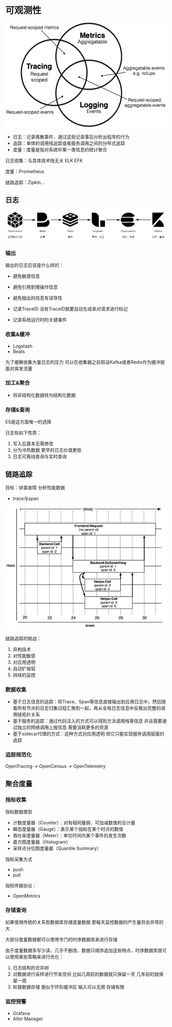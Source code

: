 # 可观测性

![20201125142726](/assets/20201125142726.png)

- 日志：记录离散事件，通过这些记录事后分析出程序的行为
- 追踪：单体的调用栈追踪或者服务调用之间的分布式追踪
- 度量：度量是指对系统中某一类信息的统计聚合

日志收集：与具体技术栈无关 ELK EFK

度量：Prometheus

链路追踪：Zipkin...

## 日志

![20201125143743](/assets/20201125143743.jpg)

### 输出

输出的日志应该是什么样的：

- 避免敏感信息
- 避免引用到慢操作信息
- 避免输出的信息有误导性

- 记录TraceID 没有TraceID就要自动生成来对请求进行标记
- 记录系统运行时的关键事件

### 收集&缓冲

- Logstash
- Beats

为了缓解收集大量日志的压力 可以在收集器之前假设Kafka或者Redis作为缓冲层 面对突发流量

### 加工&聚合

- 将非结构化数据转为结构化数据

### 存储&查询

ES是这方面唯一的选择

日志有如下性质：

1. 写入后基本无需修改
2. 分为冷热数据 更早的日志价值更低
3. 日志可离线查询与实时查询

## 链路追踪

目标：排查故障 分析性能数据

- trace与span

![2020112514590](/assets/2020112514590.png)

链路追踪的挑战：

1. 异构技术
2. 对性能敏感
3. 对应用透明
4. 自动扩缩容
5. 持续的监控

### 数据收集

- 基于日志信息的追踪：将Trace、Span等信息直接输出到应用日志中，然后随着所有节点的日志归集过程汇聚到一起，再从全局日志信息中反推出完整的调用链拓扑关系
- 基于服务的追踪：通过代码注入的方式可以得到方法调用栈等信息 并且需要通过独立的网络调用上报信息 需要消耗更多的资源
- 基于sidecar代理的方式：这种方式对应用透明 但它只能实现服务调用层面的追踪

### 追踪规范化

OpenTracing -> OpenCensus -> OpenTelemetry

## 聚合度量

### 指标收集

指标数据类型

- 计数度量器（Counter）：对有相同量纲、可加减数值的合计量
- 瞬态度量器（Gauge）：表示某个指标在某个时点的数值
- 吞吐率度量器（Meter）：单位时间内某个事件的发生次数
- 直方图度量器（Histogram）
- 采样点分位图度量器（Quantile Summary）

指标采集方式

- push
- pull

指标传输协议：

- OpenMetrics

### 存储查询

如果使用传统的关系型数据库存储度量数据 那每天监控数据的产生量将会非常的大

大部分度量数据都可以使用专门的时序数据库来进行存储

由于度量数据多写少读、几乎不删改、数据只顺序追加这些特点，时序数据库就可以使用某些策略来进行优化：

1. 日志结构的合并树
2. 对数据进行采样进行节省空间 比如几周前的数据就只保留一天 几年前的就保留一周
3. 轮替数据存储 类似于环形缓冲区 输入可以无限 存储有限

### 监控预警

- Grafana
- Alter Manager
